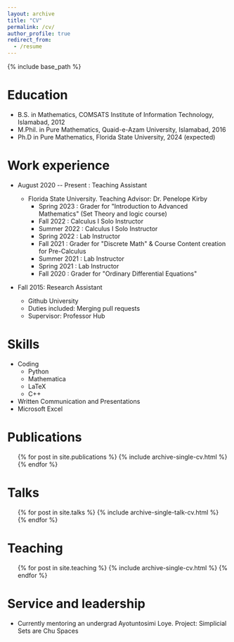 ```yaml
---
layout: archive
title: "CV"
permalink: /cv/
author_profile: true
redirect_from:
  - /resume
---
```


{% include base_path %}

Education
======
* B.S.    in Mathematics, COMSATS Institute of Information Technology, Islamabad, 2012
* M.Phil. in Pure Mathematics, Quaid-e-Azam University, Islamabad, 2016
* Ph.D    in Pure Mathematics, Florida State University, 2024 (expected)

Work experience
======
* August 2020 -- Present : Teaching Assistant
  * Florida State University. Teaching Advisor: Dr. Penelope Kirby
    * Spring 2023 : Grader for "Introduction to Advanced Mathematics" (Set Theory and logic course)
    * Fall 2022   : Calculus I Solo Instructor
    * Summer 2022 : Calculus I Solo Instructor
    * Spring 2022 : Lab Instructor
    * Fall 2021   : Grader for "Discrete Math" & Course Content creation for Pre-Calculus
    * Summer 2021 : Lab Instructor
    * Spring 2021 : Lab Instructor
    * Fall 2020   : Grader for "Ordinary Differential Equations"

* Fall 2015: Research Assistant
  * Github University
  * Duties included: Merging pull requests
  * Supervisor: Professor Hub
  
Skills
======
* Coding
  *  Python
  *  Mathematica
  *  LaTeX
  *  C++
* Written Communication and Presentations
* Microsoft Excel

Publications
======
  <ul>{% for post in site.publications %}
    {% include archive-single-cv.html %}
  {% endfor %}</ul>
  
Talks
======
  <ul>{% for post in site.talks %}
    {% include archive-single-talk-cv.html %}
  {% endfor %}</ul>
  
Teaching
======
  <ul>{% for post in site.teaching %}
    {% include archive-single-cv.html %}
  {% endfor %}</ul>
  
Service and leadership
======
* Currently mentoring an undergrad Ayotuntosimi Loye. Project: Simplicial Sets are Chu Spaces

